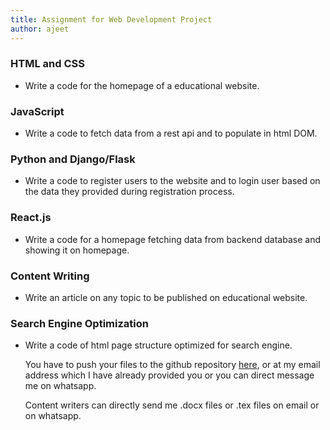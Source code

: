 ```yaml
---
title: Assignment for Web Development Project
author: ajeet
---
```


### HTML and CSS
- Write a code for the homepage of a educational website.

### JavaScript
- Write a code to fetch data from a rest api and to populate in html DOM.

### Python and Django/Flask
- Write a code to register users to the website and to login user based on the data they provided during registration process.

### React.js
- Write a code for a homepage fetching data from backend database and showing it on homepage.

### Content Writing
- Write an article on any topic to be published on educational website.

### Search Engine Optimization
- Write a code of html page structure optimized for search engine.

    You have to push your files to the github repository [here](https://github.com/ajeetsinghparmar/webdevtest), or at my email address which I have already provided you or you can direct message me on whatsapp.

    Content writers can directly send me .docx files or .tex files on email or on whatsapp.

